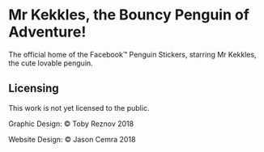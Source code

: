 # Mr Kekkles, the Bouncy Penguin of Adventure!

The official home of the Facebook™ Penguin Stickers, starring Mr Kekkles, the cute lovable penguin.

## Licensing

This work is not yet licensed to the public.

Graphic Design: © Toby Reznov 2018

Website Design: © Jason Cemra 2018